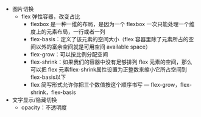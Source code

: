 - 图片切换
  - flex 弹性容器，改变占比
    - flexbox 是一种一维的布局，是因为一个 flexbox 一次只能处理一个维度上的元素布局，一行或者一列
    -  flex-basis：定义了该元素的空间大小（flex 容器里除了元素所占的空间以外的富余空间就是可用空间 available space）
    -  flex-grow：可以按比例分配空间
    -  flex-shrink：如果我们的容器中没有足够排列 flex 元素的空间，那么可以把 flex 元素flex-shrink属性设置为正整数来缩小它所占空间到flex-basis以下
    -  flex 简写形式允许你把三个数值按这个顺序书写 — flex-grow，flex-shrink，flex-basis
- 文字显示/隐藏切换
  - opacity：不透明度